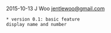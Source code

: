 2015-10-13 J Woo  <jentlewoo@gmail.com> 

    * version 0.1: basic feature
    display name and number
